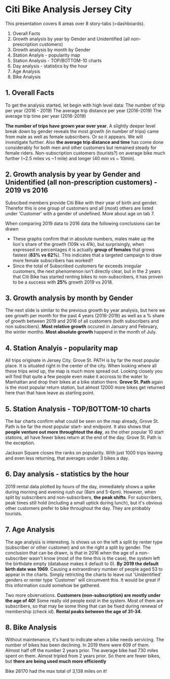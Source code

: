 # Citi Bike Analysis Jersey City

This presentation covers 6 areas over 8 story-tabs (=dashboards).

1. Overall Facts
2. Growth analysis by year by Gender and Unidentified (all non-prescription customers)
3. Growth analysis by month by Gender 
4. Station Analyis - popularity map 
5. Station Analysis - TOP/BOTTOM-10 charts
6. Day analysis - statistics by the hour
7. Age Analysis
8. Bike Analysis


## 1. Overall Facts

To get the analysis started, let begin with high level data:
The number of trip per year (2016 - 2019)
The average trip distance per year (2016-2019)
The average trip time per year (2016-2019)

**The number of trips have grown year over year**. A slightly deeper level break down by gender reveals the most growth (in number of trips) came from male as well as female subscribers. Or so it appears. We will investigate further. Also **the average trip distance and time** has come done considerably for both men and other customers but remained steady for female riders. Non-subscription customers (tourists?) on average bike much further (~2.5 miles vs ~1 mile) and longer (40 min vs ~ 10min).

## 2. Growth analysis by year by Gender and Unidentified (all non-prescription customers) - 2019 vs 2016

Subscibed members provide Citi Bike with their year of birth and gender. Therefor this is one group of customers and all (most) others are listed under 'Customer' with a gender of undefined. More about age on tab 7.

When comparing 2019 data to 2016 data the following conclusions can be drawn
* These graphs confirm that in absolute numbers, males make up the lion's share of the growth (109k vs 41k), but surprisingly, when expressed in percentages it is actually **group of females** that grows fastest (**83% vs 62%**). This indicates that a targeted campaign to draw more female subscribers has worked!!
* Since the total of Subscribed customers far exceeds irregular customers, the next phenomenon isn't directly clear, but in the 2 years that Citi Bike has started renting bikes to non-subscribers, it has proven to be a success with **25%** growth 2019 vs 2018. 

## 3. Growth analysis by month by Gender 

The next slide is similar to the previous growth by year analysis, but here we see growth per month for the past 4 years (2016-2019) as well as a % share of growth between 2019 and 2016 of all customers (both subscribers and non subscibers).
**Most relative growth** occured in January and February, the winter months. **Most absolute growth** happend in the month of July.

## 4. Station Analyis - popularity map 

All trips originate in Jersey City. Grove St. PATH is by far the most popular place. It is situated right in the center of the city. When looking where all these trips wind up, the map is much more spread out. Looking closely you will find that quite a few people even make it accross to the water to Manhattan and drop their bikes at a bike station there. 
**Grove St. Path** again is the most popular return station, but almost 12000 more bikes get returned here than that have leave as starting point.

## 5. Station Analysis - TOP/BOTTOM-10 charts

The bar charts confirm what could be seen on the map already, Grove St. Path is be far the most popular start- and endpoint. It also shows that **people venture out more throughtout the day**, as the other popular 10 start stations, all have fewer bikes return at the end of the day. Grove St. Path is the exception.

Jackson Square closes the ranks on popularity. With just 1000 trips leaving and even less returning, that averages under 3 bikes a day.

## 6. Day analysis - statistics by the hour

2019 rental data plotted by hours of the day, immediately shows a spike during morning and evening rush our (8am and 5-6pm). However, when split by subscribers and non-subscribers, **the peak shifts**. For subscribers, peak times still hold (including a small uptick during lunch), but it's obvious other customers prefer to bike throughout the day. They are probably tourists. 

## 7. Age Analysis	

The age analysis is interesting. Is shows us on the left a split by renter type (subscriber or other customer) and on the right a split by gender.
The conclusion that can be drawn, is that in 2016 when the age of a non-subscriber wasn't know (most of the time this is the case), the system left the birthdate empty (database makes it default to 0). **By 2019 the default birth date was 1969**. Causing a extraordinary number of people aged 53 to appear in the charts. Simply retricting the charts to leave out 'Unidentified' genders or renter type 'Customer' will circumvent this. It would be great if this information could somehow be gathered.

Two more obvervations. **Customers (non-subscription) are mostly under the age of 40!**
Some really old people exist in the system. Most of them are subscribers, so that may be some thing that can be fixed during renewal of membership (check id). 
**Rental peaks between the age of 31-34**.

## 8. Bike Analysis

Without maintenance, it's hard to indicate when a bike needs servicing. The number of bikes has been declining. 
In 2019 there were 609 of them. Almost half off the number 2 years prior. The average bike had 730 miles spent on them. Almost tripled from 2 years prior. So there are fewer bikes, but **there are being used much more efficiently**

Bike 26170 had the max total of 3,138 miles on it!
